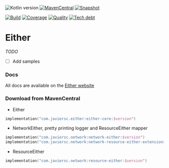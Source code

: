 ![Kotlin version](https://img.shields.io/badge/kotlin-1.7.10-blueviolet?logo=kotlin&logoColor=white)
[![MavenCentral](https://img.shields.io/maven-central/v/com.javiersc.network/network-either?label=MavenCentral)](https://repo1.maven.org/maven2/com/javiersc/network/network-either/)
[![Snapshot](https://img.shields.io/nexus/s/com.javiersc.network/network-either?server=https%3A%2F%2Foss.sonatype.org%2F&label=Snapshot)](https://oss.sonatype.org/content/repositories/snapshots/com/javiersc/network/network-either/)

[![Build](https://img.shields.io/github/workflow/status/JavierSegoviaCordoba/network-either-kmp/build-kotlin?label=Build&logo=GitHub)](https://github.com/JavierSegoviaCordoba/network-either-kmp/tree/main)
[![Coverage](https://img.shields.io/sonar/coverage/com.javiersc.network:network-either?label=Coverage&logo=SonarCloud&logoColor=white&server=https%3A%2F%2Fsonarcloud.io)](https://sonarcloud.io/dashboard?id=com.javiersc.network:network-either)
[![Quality](https://img.shields.io/sonar/quality_gate/com.javiersc.network:network-either?label=Quality&logo=SonarCloud&logoColor=white&server=https%3A%2F%2Fsonarcloud.io)](https://sonarcloud.io/dashboard?id=com.javiersc.network:network-either)
[![Tech debt](https://img.shields.io/sonar/tech_debt/com.javiersc.network:network-either?label=Tech%20debt&logo=SonarCloud&logoColor=white&server=https%3A%2F%2Fsonarcloud.io)](https://sonarcloud.io/dashboard?id=com.javiersc.network:network-either)

# Either

_TODO_

- [ ] Add samples

### Docs

All docs are available on the [Either website](https://either.javiersc.com)

### Download from MavenCentral

- Either

```kotlin
implementation("com.javiersc.either:either-core:$version")   
```

- NetworkEither, pretty printing logger and ResourceEither mapper

```kotlin
implementation("com.javiersc.network:network-either:$version")
implementation("com.javiersc.network:network-resource-either-extensions:$version")
```

- ResourceEither

```kotlin
implementation("com.javiersc.network:resource-either:$version")
```
